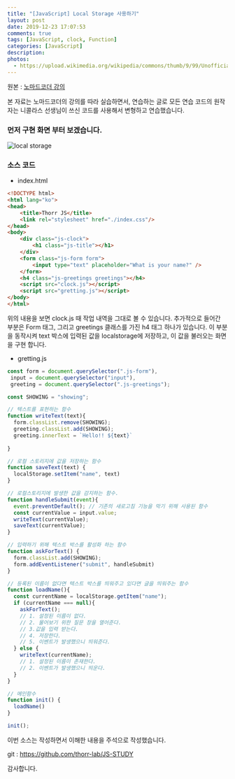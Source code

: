 ```yaml
---
title: "[JavaScript] Local Storage 사용하기"
layout: post
date: 2019-12-23 17:07:53
comments: true
tags: [JavaScript, clock, Function]
categories: [JavaScript]
description: 
photos: 
  - https://upload.wikimedia.org/wikipedia/commons/thumb/9/99/Unofficial_JavaScript_logo_2.svg/1200px-Unofficial_JavaScript_logo_2.svg.png
---
```


원본 : [노마드코더 강의](https://academy.nomadcoders.co/)

본 자료는 노마드코더의 강의를 따라 실습하면서, 연습하는 글로 모든 연습 코드의 원작자는 니콜라스 선생님이 쓰신 코드를 사용해서 변형하고 연습했습니다. 

### 먼저 구현 화면 부터 보겠습니다.

![local storage](https://i.ibb.co/ysqh6zh/image.png)

### 소스 코드
- index.html
``` html
<!DOCTYPE html>
<html lang="ko">
<head>
    <title>Thorr JS</title>
    <link rel="stylesheet" href="./index.css"/>
</head>
<body>
    <div class="js-clock">
        <h1 class="js-title"></h1>
    </div>
    <form class="js-form form">
        <input type="text" placeholder="What is your name?" />
    </form>
    <h4 class="js-greetings greetings"></h4> 
    <script src="clock.js"></script>
    <script src="gretting.js"></script>
</body>
</html> 
```

위의 내용을 보면 clock.js 때 작업 내역을 그대로 볼 수 있습니다.
추가적으로 들어간 부분은 Form 태그, 그리고 greetings 클래스를 가진 h4 태그 하나가 있습니다.
이 부분을 동작시켜 text 박스에 입력된 값을 localstorage에 저장하고, 이 값을 불러오는 화면을 구현 합니다.

- gretting.js
``` javascript
const form = document.querySelector(".js-form"),
 input = document.querySelector("input"),
 greeting = document.querySelector(".js-greetings");

const SHOWING = "showing";

// 텍스트를 표현하는 함수
function writeText(text){
  form.classList.remove(SHOWING);
  greeting.classList.add(SHOWING);
  greeting.innerText = `Hello!! ${text}`
  
}

// 로컬 스토리지에 값을 저장하는 함수
function saveText(text) {
  localStorage.setItem("name", text)
}

// 로컬스토리지에 발생한 값을 감지하는 함수.
function handleSubmit(event){
  event.preventDefault(); // 기존의 새로고침 기능을 막기 위해 사용된 함수
  const currentValue = input.value;
  writeText(currentValue);
  saveText(currentValue);
}

// 입력하기 위해 텍스트 박스를 활성화 하는 함수
function askForText() {
  form.classList.add(SHOWING);
  form.addEventListener("submit", handleSubmit)
}

// 등록된 이름이 없다면 텍스트 박스를 띄워주고 있다면 글을 띄워주는 함수
function loadName(){
  const currentName = localStorage.getItem("name");
  if (currentName === null){
    askForText();
    // 1. 설정된 이름이 없다. 
    // 2. 물어보기 위한 질문 창을 열어준다. 
    // 3.값을 입력 받는다. 
    // 4. 저장한다. 
    // 5. 이벤트가 발생했으니 띄워준다.
  } else {
    writeText(currentName);
    // 1. 설정된 이름이 존재한다.
    // 2. 이벤트가 발생했으니 띄운다.
  }
}

// 메인함수
function init() { 
  loadName()
}

init();
```
이번 소스는 작성하면서 이해한 내용을 주석으로 작성했습니다.

git : https://github.com/thorr-lab/JS-STUDY

감사합니다.